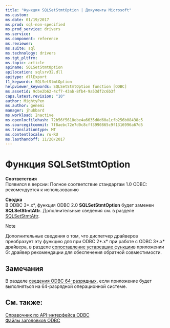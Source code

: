 ```yaml
---
title: "Функция SQLSetStmtOption | Документы Microsoft"
ms.custom: 
ms.date: 01/19/2017
ms.prod: sql-non-specified
ms.prod_service: drivers
ms.service: 
ms.component: reference
ms.reviewer: 
ms.suite: sql
ms.technology: drivers
ms.tgt_pltfrm: 
ms.topic: article
apiname: SQLSetStmtOption
apilocation: sqlsrv32.dll
apitype: dllExport
f1_keywords: SQLSetStmtOption
helpviewer_keywords: SQLSetStmtOption function [ODBC]
ms.assetid: 9cbe2b62-4cf7-43ab-8fb4-9a53df2c6b3f
caps.latest.revision: "10"
author: MightyPen
ms.author: genemi
manager: jhubbard
ms.workload: Inactive
ms.openlocfilehash: 72b56f5618ebe4a6635d0d60a1cfb256b08438c5
ms.sourcegitcommit: 7f8aebc72e7d0c8cff3990865c9f1316996a67d5
ms.translationtype: MT
ms.contentlocale: ru-RU
ms.lasthandoff: 11/20/2017
---
```

# <a name="sqlsetstmtoption-function"></a>Функция SQLSetStmtOption
**Соответствия**  
 Появился в версии: Полное соответствие стандартам 1.0 ODBC: рекомендуется к использованию  
  
 **Сводка**  
 В ODBC 3*.x*, функция ODBC 2.0 **SQLSetStmtOption** будет заменен **SQLSetStmtAttr**. Дополнительные сведения см. в разделе [SQLSetStmtAttr](../../../odbc/reference/syntax/sqlsetstmtattr-function.md).  
  
> [!NOTE]  
>  Дополнительные сведения о том, что диспетчер драйверов преобразует эту функцию для при ODBC 2*.x* при работе с ODBC 3*.x* драйвера, в разделе [сопоставление устаревшие функции](../../../odbc/reference/appendixes/mapping-deprecated-functions.md)в приложении G: драйвер рекомендации для обеспечения обратной совместимости.  
  
## <a name="remarks"></a>Замечания  
 В разделе [сведения ODBC 64-разрядных](../../../odbc/reference/odbc-64-bit-information.md), если приложение будет выполняться на 64-разрядной операционной системе.  
  
## <a name="see-also"></a>См. также:  
 [Справочник по API-интерфейса ODBC](../../../odbc/reference/syntax/odbc-api-reference.md)   
 [Файлы заголовков ODBC](../../../odbc/reference/install/odbc-header-files.md)
